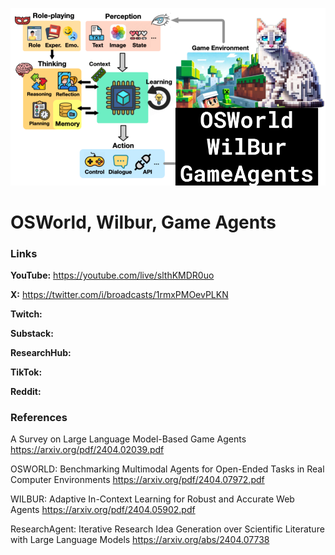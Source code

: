 ![thumbnail](thumbnail.png)

# OSWorld, Wilbur, Game Agents

### Links

**YouTube:** https://youtube.com/live/slthKMDR0uo

**X:** https://twitter.com/i/broadcasts/1rmxPMOevPLKN

**Twitch:**

**Substack:**

**ResearchHub:**

**TikTok:**

**Reddit:**

### References

A Survey on Large Language Model-Based Game Agents
https://arxiv.org/pdf/2404.02039.pdf

OSWORLD: Benchmarking Multimodal Agents for Open-Ended Tasks in Real Computer Environments
https://arxiv.org/pdf/2404.07972.pdf

WILBUR: Adaptive In-Context Learning for Robust and Accurate Web Agents
https://arxiv.org/pdf/2404.05902.pdf

ResearchAgent: Iterative Research Idea Generation over Scientific Literature with Large Language Models
https://arxiv.org/abs/2404.07738
